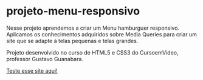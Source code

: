 # projeto-menu-responsivo
 Nesse projeto aprendemos a criar um Menu hamburguer responsivo. Aplicamos os conhecimentos adquiridos sobre Media Queries para criar um site que se adapte à telas pequenas e telas grandes.
 
 Projeto desenvolvido no curso de HTML5 e CSS3 do CursoemVideo, professor Gustavo Guanabara.

 <a href="https://hiediferreira.github.io/projeto-menu-responsivo/" target="_blank">Teste esse site aqui!</a>
